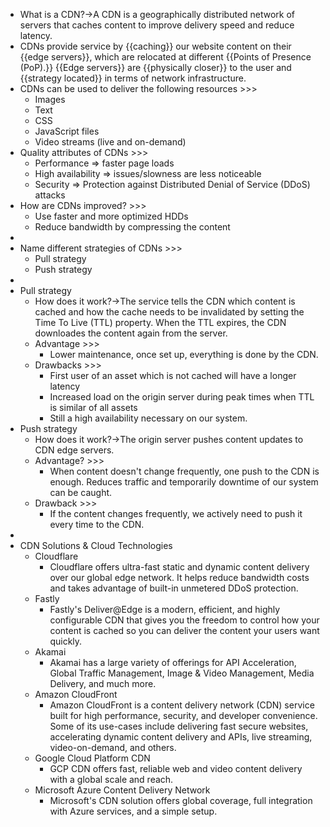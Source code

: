 - What is a CDN?→A CDN is a geographically distributed network of servers that caches content to improve delivery speed and reduce latency.
- CDNs provide service by {{caching}} our website content on their {{edge servers}}, which are relocated at different {{Points of Presence (PoP).}} {{Edge servers}} are {{physically closer}} to the user and {{strategy located}} in terms of network infrastructure.
- CDNs can be used to deliver the following resources >>>
    - Images
    - Text
    - CSS
    - JavaScript files
    - Video streams (live and on-demand)
- Quality attributes of CDNs >>>
    - Performance ⇒ faster page loads
    - High availability ⇒ issues/slowness are less noticeable
    - Security ⇒ Protection against Distributed Denial of Service (DDoS) attacks
- How are CDNs improved? >>>
    - Use faster and more optimized HDDs
    - Reduce bandwidth by compressing the content
- 
- Name different strategies of CDNs >>>
    - Pull strategy
    - Push strategy
- 
- Pull strategy
    - How does it work?→The service tells the CDN which content is cached and how the cache needs to be invalidated by setting the Time To Live (TTL) property. When the TTL expires, the CDN downloades the content again from the server.
    - Advantage >>>
        - Lower maintenance, once set up, everything is done by the CDN.
    - Drawbacks >>>
        - First user of an asset which is not cached will have a longer latency
        - Increased load on the origin server during peak times when TTL is similar of all assets
        - Still a high availability necessary on our system.
- Push strategy
    - How does it work?→The origin server pushes content updates to CDN edge servers.
    - Advantage? >>>
        - When content doesn't change frequently, one push to the CDN is enough. Reduces traffic and temporarily downtime of our system can be caught.
    - Drawback >>>
        - If the content changes frequently, we actively need to push it every time to the CDN.
- 
- CDN Solutions & Cloud Technologies
    - Cloudflare
        - Cloudflare offers ultra-fast static and dynamic content delivery over our global edge network. It helps reduce bandwidth costs and takes advantage of built-in unmetered DDoS protection.
    - Fastly
        - Fastly's Deliver@Edge is a modern, efficient, and highly configurable CDN that gives you the freedom to control how your content is cached so you can deliver the content your users want quickly.
    - Akamai
        - Akamai has a large variety of offerings for API Acceleration, Global Traffic Management, Image & Video Management, Media Delivery, and much more.
    - Amazon CloudFront
        - Amazon CloudFront is a content delivery network (CDN) service built for high performance, security, and developer convenience. Some of its use-cases include delivering fast secure websites, accelerating dynamic content delivery and APIs, live streaming, video-on-demand, and others.
    - Google Cloud Platform CDN
        - GCP CDN offers fast, reliable web and video content delivery with a global scale and reach.
    - Microsoft Azure Content Delivery Network
        - Microsoft's CDN solution offers global coverage, full integration with Azure services, and a simple setup.
